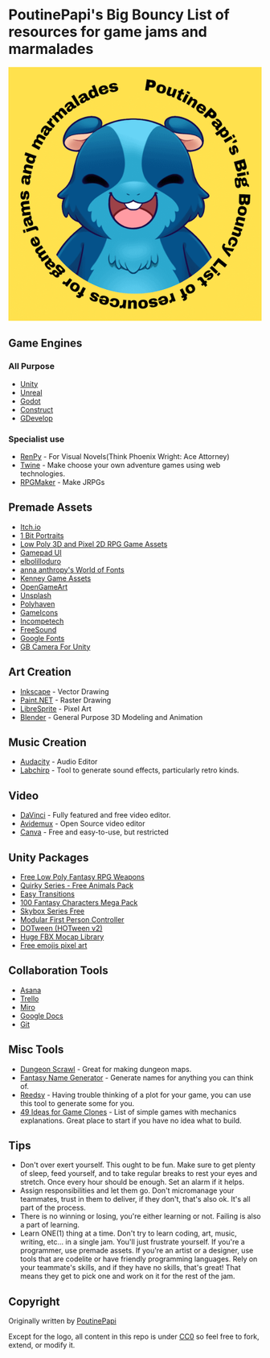 # PoutinePapi's Big Bouncy List of resources for game jams and marmalades

![Logo](/logo.png "Logo")

## Game Engines

### All Purpose

- [Unity](https://unity.com/)
- [Unreal](https://www.unrealengine.com/)
- [Godot](https://godotengine.org/)
- [Construct](https://www.construct.net/en)
- [GDevelop](https://gdevelop.io/)

### Specialist use

- [RenPy](https://www.renpy.org/) - For Visual Novels(Think Phoenix Wright: Ace Attorney)
- [Twine](https://twinery.org/) - Make choose your own adventure games using web technologies.
- [RPGMaker](https://www.rpgmakerweb.com/) - Make JRPGs

## Premade Assets

- [Itch.io](https://itch.io/game-assets/free)
- [1 Bit Portraits](https://jayjay99.itch.io/1-bit-portraits)
- [Low Poly 3D and Pixel 2D RPG Game Assets](https://devilsworkshop.itch.io/low-poly-3d-and-pixel-2d-rpg-game-assets)
- [Gamepad UI](https://greatdocbrown.itch.io/gamepad-ui)
- [elbolilloduro](https://elbolilloduro.itch.io/)
- [anna anthropy's World of Fonts](https://w.itch.io/world-of-fonts)
- [Kenney Game Assets](https://www.kenney.nl/assets)
- [OpenGameArt](https://opengameart.org/)
- [Unsplash](https://unsplash.com/)
- [Polyhaven](https://polyhaven.com/)
- [GameIcons](https://game-icons.net/)
- [Incompetech](https://incompetech.com/music/royalty-free/music.html)
- [FreeSound](https://freesound.org/)
- [Google Fonts](https://fonts.google.com/)
- [GB Camera For Unity](https://roguenoodle.itch.io/gbcamera-for-unity)

## Art Creation

- [Inkscape](https://inkscape.org/) - Vector Drawing
- [Paint.NET](https://www.getpaint.net/) - Raster Drawing
- [LibreSprite](https://libresprite.github.io/#!/) - Pixel Art
- [Blender](https://www.blender.org/) - General Purpose 3D Modeling and Animation

## Music Creation

- [Audacity](https://www.audacityteam.org/) - Audio Editor
- [Labchirp](https://labbed.itch.io/labchirp) - Tool to generate sound effects, particularly retro kinds.

## Video

- [DaVinci](https://www.blackmagicdesign.com/uk/products/davinciresolve) - Fully featured and free video editor.
- [Avidemux](https://avidemux.sourceforge.net/) - Open Source video editor
- [Canva](https://www.canva.com/) - Free and easy-to-use, but restricted

## Unity Packages

- [Free Low Poly Fantasy RPG Weapons](https://assetstore.unity.com/packages/3d/props/weapons/free-low-poly-fantasy-rpg-weapons-248405#description)
- [Quirky Series - Free Animals Pack](https://assetstore.unity.com/packages/3d/characters/animals/quirky-series-free-animals-pack-178235)
- [Easy Transitions](https://assetstore.unity.com/packages/tools/gui/easy-transitions-225607)
- [100 Fantasy Characters Mega Pack](https://assetstore.unity.com/packages/2d/characters/100-fantasy-characters-mega-pack-222143)
- [Skybox Series Free](https://assetstore.unity.com/packages/2d/textures-materials/sky/skybox-series-free-103633)
- [Modular First Person Controller](https://assetstore.unity.com/packages/3d/characters/modular-first-person-controller-189884)
- [DOTween (HOTween v2)](https://assetstore.unity.com/packages/tools/animation/dotween-hotween-v2-27676)
- [Huge FBX Mocap Library](https://assetstore.unity.com/packages/3d/animations/huge-fbx-mocap-library-part-1-19991)
- [Free emojis pixel art](https://assetstore.unity.com/packages/2d/gui/icons/free-emojis-pixel-art-231243)

## Collaboration Tools

- [Asana](https://asana.com/)
- [Trello](https://trello.com/)
- [Miro](https://miro.com/)
- [Google Docs](https://docs.google.com/)
- [Git](https://git-scm.com/)

## Misc Tools

- [Dungeon Scrawl](https://www.dungeonscrawl.com/) - Great for making dungeon maps.
- [Fantasy Name Generator](https://www.fantasynamegenerators.com/) - Generate names for anything you can think of.
- [Reedsy](https://blog.reedsy.com/plot-generator/) - Having trouble thinking of a plot for your game, you can use this tool to generate some for you.
- [49 Ideas for Game Clones](https://inventwithpython.com/blog/2012/02/20/i-need-practice-programming-49-ideas-for-game-clones-to-code/) - List of simple games with mechanics explanations. Great place to start if you have no idea what to build.

## Tips

- Don't over exert yourself. This ought to be fun. Make sure to get plenty of sleep, feed yourself, and to take regular breaks to rest your eyes and stretch. Once every hour should be enough. Set an alarm if it helps.
- Assign responsibilities and let them go. Don't micromanage your teammates, trust in them to deliver, if they don't, that's also ok. It's all part of the process.
- There is no winning or losing, you're either learning or not. Failing is also a part of learning.
- Learn ONE(1) thing at a time. Don't try to learn coding, art, music, writing, etc... in a single jam. You'll just frustrate yourself. If you're a programmer, use premade assets. If you're an artist or a designer, use tools that are codelite or have friendly programming languages. Rely on your teammate's skills, and if they have no skills, that's great! That means they get to pick one and work on it for the rest of the jam.

## Copyright

Originally written by [PoutinePapi](https://twitter.com/MrQuilo)

Except for the logo, all content in this repo is under [CC0](http://creativecommons.org/publicdomain/zero/1.0/) so feel free to fork, extend, or modify it.
